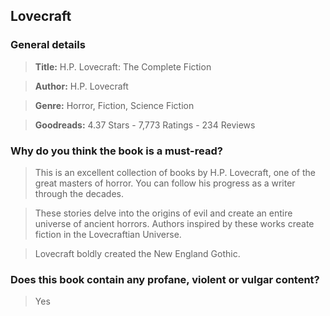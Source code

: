 ## Lovecraft

### General details

> **Title:** H.P. Lovecraft: The Complete Fiction

> **Author:** H.P. Lovecraft

> **Genre:** Horror, Fiction, Science Fiction

> **Goodreads:**  4.37 Stars - 7,773 Ratings - 234 Reviews

### Why do you think the book is a must-read?

> This is an excellent collection of books by H.P. Lovecraft, one of the great masters of horror. You can follow his progress as a writer through the decades.

> These stories delve into the origins of evil and create an entire universe of ancient horrors. Authors inspired by these works create fiction in the Lovecraftian Universe.

> Lovecraft boldly created the New England Gothic. 


### Does this book contain any profane, violent or vulgar content?

> Yes
